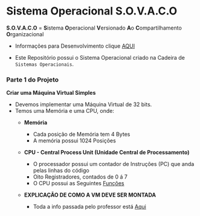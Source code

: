 # Sistema Operacional S.O.V.A.C.O

**S.O.V.A.C.O** = **S**istema **O**peracional **V**ersionado **A**o **C**ompartilhamento **O**rganizacional

* Informações para Desenvolvimento clique [AQUI](https://github.com/F4NT0/SISOP/wiki)

* Este Repositório possui o Sistema Operacional criado na Cadeira de `Sistemas Operacionais`.

### Parte 1 do Projeto

**Criar uma Máquina Virtual Simples**

* Devemos implementar uma Máquina Virtual de 32 bits.
* Temos uma Memória e uma CPU, onde:
    * **Memória**
        * Cada posição de Memória tem 4 Bytes
        * A memória possui 1024 Posições
    
    * **CPU - Central Process Unit (Unidade Central de Processamento)**
        * O processador possui um contador de Instruções (PC) que anda pelas linhas do código
        * Oito Registradores, contados de 0 á 7
        * O CPU possui as Seguintes [Funções](./info/funcoes.md)
    
    * **EXPLICAÇÃO DE COMO A VM DEVE SER MONTADA**
        * Toda a info passada pelo professor está [Aqui](./info/resolucao.md)
